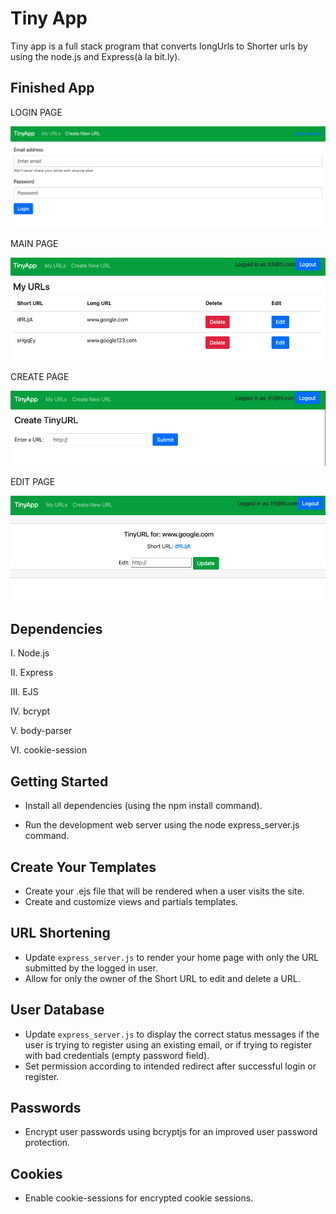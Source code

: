 # Tiny App



Tiny app is a full stack program that converts longUrls to Shorter urls by using the node.js and Express(à la bit.ly).

  
  

## Finished App
  
  LOGIN PAGE

  !["Screenshot of URLs page"](https://github.com/alparslanustaa/tinyapp/blob/master/docs/Screen%20Shot%202022-01-28%20at%204.02.27%20PM.png?raw=true)

  MAIN PAGE
  
  !["Screenshot of URLs page"](https://github.com/alparslanustaa/tinyapp/blob/master/docs/Screen%20Shot%202022-01-28%20at%204.05.32%20PM.png)

  CREATE PAGE

  !["Screenshot of URLs page"](https://github.com/alparslanustaa/tinyapp/blob/master/docs/Screen%20Shot%202022-01-28%20at%204.05.42%20PM.png?raw=true)
  
  EDIT PAGE

  !["Screenshot of URLs page"](https://github.com/alparslanustaa/tinyapp/blob/master/docs/Screen%20Shot%202022-01-28%20at%204.05.54%20PM.png?raw=true)

## Dependencies

  

I. Node.js
   
II. Express
   
III. EJS
   
IV. bcrypt
   
V. body-parser
   
VI. cookie-session

  

## Getting Started

  

- Install all dependencies (using the npm install command).

- Run the development web server using the node express_server.js command.

## Create Your Templates

-   Create your .ejs file that will be rendered when a user visits the site.
-   Create and customize views and partials templates.

## URL Shortening

-   Update  `express_server.js`  to render your home page with only the URL submitted by the logged in user.
-   Allow for only the owner of the Short URL to edit and delete a URL.

## User Database

-   Update  `express_server.js`  to display the correct status messages if the user is trying to register using an existing email, or if trying to register with bad credentials (empty password field).
-   Set permission according to intended redirect after successful login or register.

## Passwords

-   Encrypt user passwords using bcryptjs for an improved user password protection.

## Cookies

-   Enable cookie-sessions for encrypted cookie sessions.
